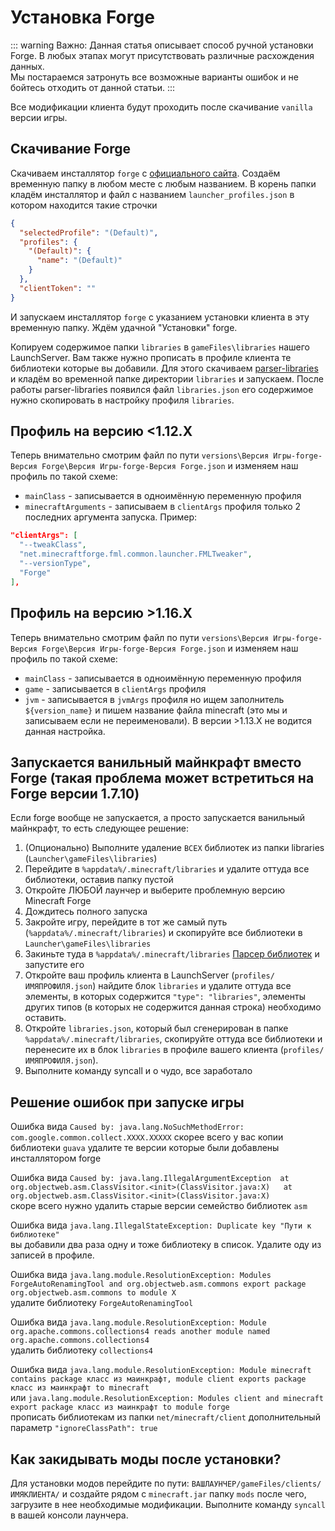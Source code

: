 # Установка Forge

::: warning Важно:
Данная статья описывает способ ручной установки Forge. В любых этапах могут присутствовать различные расхождения данных.  
Мы постараемся затронуть все возможные варианты ошибок и не бойтесь отходить от данной статьи.
:::

Все модификации клиента будут проходить после скачивание `vanilla` версии игры.

## Скачивание Forge

Скачиваем инсталлятор `forge` с [официального сайта](https://files.minecraftforge.net/net/minecraftforge/forge/). Создаём временную папку в любом месте с любым названием. В корень папки кладём инсталлятор и файл с названием `launcher_profiles.json` в котором находится такие строчки

```json
{
  "selectedProfile": "(Default)",
  "profiles": {
    "(Default)": {
      "name": "(Default)"
    }
  },
  "clientToken": ""
}
```

И запускаем инсталлятор `forge` с указанием установки клиента в эту временную папку. Ждём удачной "Установки" forge.

Копируем содержимое папки `libraries` в `gameFiles\libraries` нашего LaunchServer. Вам также нужно прописать в профиле клиента те библиотеки которые вы добавили. Для этого скачиваем [parser-libraries](https://github.com/kostya-main/parser-libraries/releases) и кладём во временной папке директории `libraries` и запускаем. После работы parser-libraries появился файл `libraries.json` его содержимое нужно скопировать в настройку профиля `libraries`.

## Профиль на версию <1.12.X

Теперь внимательно смотрим файл по пути `versions\Версия Игры-forge-Версия Forge\Версия Игры-forge-Версия Forge.json` и изменяем наш профиль по такой схеме:

- `mainClass` - записывается в одноимённую переменную профиля
- `minecraftArguments` - записываем в `clientArgs` профиля только 2 последних аргумента запуска. Пример:

```json
"clientArgs": [
  "--tweakClass",
  "net.minecraftforge.fml.common.launcher.FMLTweaker",
  "--versionType",
  "Forge"
],
```

## Профиль на версию >1.16.X

Теперь внимательно смотрим файл по пути `versions\Версия Игры-forge-Версия Forge\Версия Игры-forge-Версия Forge.json` и изменяем наш профиль по такой схеме:

- `mainClass` - записывается в одноимённую переменную профиля
- `game` - записывается в `clientArgs` профиля
- `jvm` - записывается в `jvmArgs` профиля но ищем заполнитель `${version_name}` и пишем название файла minecraft (это мы и записываем если не переименовали). В версии >1.13.X не водится данная настройка.


## Запускается ванильный майнкрафт вместо Forge (такая проблема может встретиться на Forge версии 1.7.10)

Если forge вообще не запускается, а просто запускается ванильный майнкрафт, то есть следующее решение:
1. (Опционально) Выполните удаление `ВСЕХ` библиотек из папки libraries (`Launcher\gameFiles\libraries`)
2. Перейдите в `%appdata%/.minecraft/libraries` и удалите оттуда все библиотеки, оставив папку пустой
3. Откройте ЛЮБОЙ лаунчер и выберите проблемную версию Minecraft Forge
4. Дождитесь полного запуска
5. Закройте игру, перейдите в тот же самый путь (`%appdata%/.minecraft/libraries`) и скопируйте все библиотеки в `Launcher\gameFiles\libraries`
6. Закиньте туда в `%appdata%/.minecraft/libraries` [Парсер библиотек](https://github.com/kostya-main/parser-libraries/releases) и запустите его
7. Откройте ваш профиль клиента в LaunchServer (`profiles/ИМЯПРОФИЛЯ.json`) найдите блок `libraries` и удалите оттуда все элементы, в которых содержится `"type": "libraries"`, элементы других типов (в которых не содержится данная строка) необходимо оставить.
8. Откройте `libraries.json`, который был сгенерирован в папке `%appdata%/.minecraft/libraries`, скопируйте оттуда все библиотеки и перенесите их в блок `libraries` в профиле вашего клиента (`profiles/ИМЯПРОФИЛЯ.json`).
9. Выполните команду syncall и о чудо, все заработало 

## Решение ошибок при запуске игры

Ошибка вида `Caused by: java.lang.NoSuchMethodError: com.google.common.collect.XXXX.XXXXX` скорее всего у вас копии библиотеки `guava` удалите те версии которые были добавлены инсталлятором forge

Ошибка вида `Caused by: java.lang.IllegalArgumentException 
at org.objectweb.asm.ClassVisitor.<init>(ClassVisitor.java:X)  
at org.objectweb.asm.ClassVisitor.<init>(ClassVisitor.java:X)`  
скоре всего нужно удалить старые версии семейство библиотек `asm`

Ошибка вида `java.lang.IllegalStateException: Duplicate key "Пути к библиотеке"`  
вы добавили два раза одну и тоже библиотеку в список. Удалите оду из записей в профиле.

Ошибка вида `java.lang.module.ResolutionException: Modules ForgeAutoRenamingTool and org.objectweb.asm.commons export package org.objectweb.asm.commons to module X `  
удалите библиотеку `ForgeAutoRenamingTool`

Ошибка вида `java.lang.module.ResolutionException: Module org.apache.commons.collections4 reads another module named org.apache.commons.collections4`  
удалить библиотеку `collections4`

Ошибка вида `java.lang.module.ResolutionException: Module minecraft contains package класс из маинкрафт, module client exports package класс из маинкрафт to minecraft`  
или `java.lang.module.ResolutionException: Modules client and minecraft export package класс из маинкрафт to module forge`  
прописать библиотекам из папки `net/minecraft/client` дополнительный параметр `"ignoreClassPath": true`

## Как закидывать моды после установки?

Для установки модов перейдите по пути:
`ВАШЛАУНЧЕР/gameFiles/clients/ИМЯКЛИЕНТА/` и создайте рядом с `minecraft.jar` папку `mods` после чего, загрузите в нее необходимые модификации. Выполните команду `syncall` в вашей консоли лаунчера.